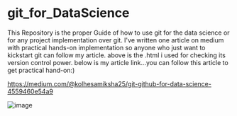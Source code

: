 # git_for_DataScience

This Repository is the proper Guide of how to use git for the data science or for any project implementation over git.
I've written one article on medium with practical hands-on implementation so anyone who just want to kickstart git can follow my article. above is the .html i used for checking its version control power.
below is my article link...you can follow this article to get practical hand-on:)

https://medium.com/@kolhesamiksha25/git-github-for-data-science-4559460e54a9

![image](https://user-images.githubusercontent.com/73512374/191214215-7bd49140-782f-4e02-8c5c-f4f48fe22549.png)
